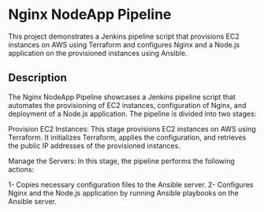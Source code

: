 # Nginx NodeApp Pipeline
This project demonstrates a Jenkins pipeline script that provisions EC2 instances on AWS using Terraform and configures Nginx and a Node.js application on the provisioned instances using Ansible.

## Description
The Nginx NodeApp Pipeline showcases a Jenkins pipeline script that automates the provisioning of EC2 instances, configuration of Nginx, and deployment of a Node.js application. The pipeline is divided into two stages:

Provision EC2 Instances: This stage provisions EC2 instances on AWS using Terraform. It initializes Terraform, applies the configuration, and retrieves the public IP addresses of the provisioned instances.

Manage the Servers: In this stage, the pipeline performs the following actions:

1- Copies necessary configuration files to the Ansible server.
2- Configures Nginx and the Node.js application by running Ansible playbooks on the Ansible server.
